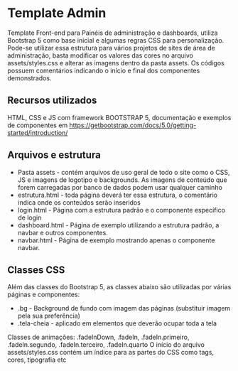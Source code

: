 # Template Admin
Template Front-end para Painéis de administração e dashboards, utiliza Bootstrap 5 como base inicial e algumas regras CSS para personalização. Pode-se utilizar essa estrutura para vários projetos de sites de área de administração, basta modificar os valores das cores no arquivo assets/styles.css e alterar as imagens dentro da pasta assets.
Os códigos possuem comentários indicando o início e final dos componentes demonstrados.

## Recursos utilizados
HTML, CSS e JS com framework BOOTSTRAP 5, documentação e exemplos de componentes em https://getbootstrap.com/docs/5.0/getting-started/introduction/

## Arquivos e estrutura
- Pasta assets  - contém arquivos de uso geral de todo o site como o CSS, JS e imagens de logotipo e backgrounds.  As imagens de conteúdo que forem carregadas por banco de dados podem usar qualquer caminho
- estrutura.html  - toda página deverá ter essa estrutura, o comentário indica onde os conteúdos serão inseridos
- login.html  - Página com a estrutura padrão e o componente específico de login
- dashboard.html - Página de exemplo utilizando a estrutura padrão, a navbar e outros componentes.
- navbar.html - Página de exemplo mostrando apenas o componente navbar.

## Classes CSS

Além das classes do Bootstrap 5, as classes abaixo são utilizadas por várias páginas e componentes:

- .bg   - Background de fundo com imagem das páginas (substituir imagem pela sua preferência)
- .tela-cheia   - aplicado em elementos que deverão ocupar toda a tela

Classes de animações:  .fadeInDown, .fadeIn, .fadeIn.primeiro, .fadeIn.segundo, .fadeIn.terceiro, .fadeIn.quarto
O início do arquivo assets/styles.css contém um índice para as partes do CSS como tags, cores, tipografia etc
